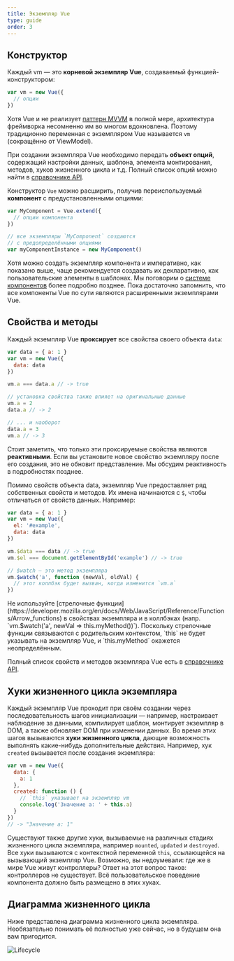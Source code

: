 ```yaml
---
title: Экземпляр Vue
type: guide
order: 3
---
```


## Конструктор

Каждый vm — это **корневой экземпляр Vue**, создаваемый функцией-конструктором:

``` js
var vm = new Vue({
  // опции
})
```

Хотя Vue и не реализует [паттерн MVVM](https://en.wikipedia.org/wiki/Model_View_ViewModel) в полной мере, архитектура фреймворка несомненно им во многом вдохновлена. Поэтому традиционно переменная с экземпляром Vue называется `vm` (сокращённо от ViewModel).

При создании экземпляра Vue необходимо передать **объект опций**, содержащий настройки данных, шаблона, элемента монтирования, методов, хуков жизненного цикла и т.д. Полный список опций можно найти в [справочнике API](../api).

Конструктор `Vue` можно расширить, получив переиспользуемый **компонент** с предустановленными опциями:

``` js
var MyComponent = Vue.extend({
  // опции компонента
})

// все экземпляры `MyComponent` создаются
// с предопределёнными опциями
var myComponentInstance = new MyComponent()
```

Хотя можно создать экземпляр компонента и императивно, как показано выше, чаще рекомендуется создавать их декларативно, как пользовательские элементы в шаблонах. Мы поговорим о [системе компонентов](components.html) более подробно позднее. Пока достаточно запомнить, что все компоненты Vue по сути являются расширенными экземплярами Vue.

## Свойства и методы

Каждый экземпляр Vue **проксирует** все свойства своего объекта `data`:

``` js
var data = { a: 1 }
var vm = new Vue({
  data: data
})

vm.a === data.a // -> true

// установка свойства также влияет на оригинальные данные
vm.a = 2
data.a // -> 2

// ... и наоборот
data.a = 3
vm.a // -> 3
```

Стоит заметить, что только эти проксируемые свойства являются **реактивными**. Если вы установите новое свойство экземпляру после его создания, это не обновит представление. Мы обсудим реактивность в подробностях позднее.

Помимо свойств объекта data, экземпляр Vue предоставляет ряд собственных свойств и методов. Их имена начинаются с `$`, чтобы отличаться от свойств данных. Например:

``` js
var data = { a: 1 }
var vm = new Vue({
  el: '#example',
  data: data
})

vm.$data === data // -> true
vm.$el === document.getElementById('example') // -> true

// $watch — это метод экземпляра
vm.$watch('a', function (newVal, oldVal) {
  // этот коллбэк будет вызван, когда изменится `vm.a`
})
```

<p class="tip">Не используйте [стрелочные функции](https://developer.mozilla.org/en/docs/Web/JavaScript/Reference/Functions/Arrow_functions) в свойствах экземпляра и в коллбэках (напр. `vm.$watch('a', newVal => this.myMethod())`). Поскольку стрелочные функции связываются с родительским контекстом, `this` не будет указывать на экземпляр Vue, и `this.myMethod` окажется неопределённым.</p>

Полный список свойств и методов экземпляра Vue есть в [справочнике API](../api).

## Хуки жизненного цикла экземпляра

Каждый экземпляр Vue проходит при своём создании через последовательность шагов инициализации — например, настраивает наблюдение за данными, компилирует шаблон, монтирует экземпляр в DOM, а также обновляет DOM при изменении данных. Во время этих шагов вызываются **хуки жизненного цикла**, дающие возможность выполнять какие-нибудь дополнительные действия. Например, хук `created` вызывается после создания экземпляра:

``` js
var vm = new Vue({
  data: {
    a: 1
  },
  created: function () {
    // `this` указывает на экземпляр vm
    console.log('Значение a: ' + this.a)
  }
})
// -> "Значение a: 1"
```

Существуют также другие хуки, вызываемые на различных стадиях жизненного цикла экземпляра, например `mounted`, `updated` и `destroyed`. Все хуки вызываются с контекстной переменной `this`, ссылающейся на вызывающий экземпляр Vue. Возможно, вы недоумевали: где же в мире Vue живут контроллеры? Ответ на этот вопрос таков: контроллеров не существует. Всё пользовательское поведение компонента должно быть размещено в этих хуках.

## Диаграмма жизненного цикла

Ниже представлена диаграмма жизненного цикла экземпляра. Необязательно понимать её полностью уже сейчас, но в будущем она вам пригодится.

![Lifecycle](/images/lifecycle.png)

